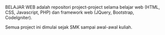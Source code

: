 BELAJAR WEB
adalah repositori project-project selama belajar web (HTML, CSS, Javascript, PHP) dan framework web (JQuery, Bootstrap, CodeIgniter).

Semua project ini dimulai sejak SMK sampai awal-awal kuliah. 
